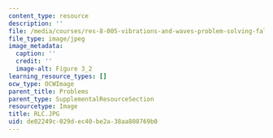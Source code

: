 ```yaml
---
content_type: resource
description: ''
file: /media/courses/res-8-005-vibrations-and-waves-problem-solving-fall-2012/de02249c029dec40be2a38aa808769b0_RLC.JPG
file_type: image/jpeg
image_metadata:
  caption: ''
  credit: ''
  image-alt: Figure 3_2
learning_resource_types: []
ocw_type: OCWImage
parent_title: Problems
parent_type: SupplementalResourceSection
resourcetype: Image
title: RLC.JPG
uid: de02249c-029d-ec40-be2a-38aa808769b0
---
```


